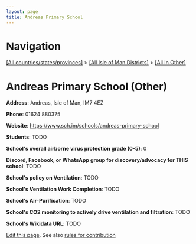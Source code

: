 ```yaml
---
layout: page
title: Andreas Primary School
---
```

# Navigation

[[All countries/states/provinces]](../../..) > [[All Isle of Man Districts]](../..) > [[All In Other]](..)

# Andreas Primary School (Other)

**Address**: Andreas, Isle of Man, IM7 4EZ

**Phone**: 01624 880375

**Website**: <https://www.sch.im/schools/andreas-primary-school>

**Students**: TODO

**School's overall airborne virus protection grade (0-5)**: 0

**Discord, Facebook, or WhatsApp group for discovery/advocacy for THIS school**: TODO

**School's policy on Ventilation**: TODO

**School's Ventilation Work Completion**: TODO

**School's Air-Purification**: TODO

**School's CO2 monitoring to actively drive ventilation and filtration**: TODO

**School's Wikidata URL**: TODO


[Edit this page](https://github.com/ventilate-schools/IoM/edit/main/./Other/Andreas_Primary_School.md). See also [rules for contribution](../../../contribution-rules/)